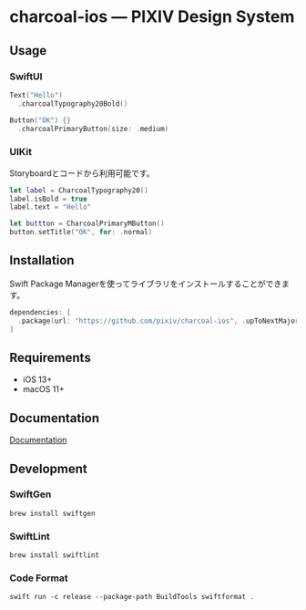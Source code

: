 # charcoal-ios ― PIXIV Design System

## Usage
### SwiftUI

```swift
Text("Hello")
  .charcoalTypography20Bold()

Button("OK") {}
  .charcoalPrimaryButton(size: .medium)
```

### UIKit

Storyboardとコードから利用可能です。

```swift
let label = CharcoalTypography20()
label.isBold = true
label.text = "Hello"

let buttton = CharcoalPrimaryMButton()
button.setTitle("OK", for: .normal)
```

## Installation
Swift Package Managerを使ってライブラリをインストールすることができます。

```swift
dependencies: [
  .package(url: "https://github.com/pixiv/charcoal-ios", .upToNextMajor(from: "1.0.0"))
]
```

## Requirements

- iOS 13+
- macOS 11+

## Documentation

[Documentation](https://pixiv.github.io/charcoal-ios/)

## Development

### SwiftGen

```
brew install swiftgen
```

### SwiftLint

```
brew install swiftlint
```

### Code Format

```
swift run -c release --package-path BuildTools swiftformat .
```
